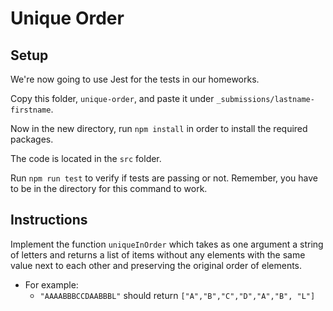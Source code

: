 # Unique Order

## Setup

We're now going to use Jest for the tests in our homeworks.

Copy this folder, `unique-order`, and paste it under `_submissions/lastname-firstname`.

Now in the new directory, run `npm install` in order to install the required packages.

The code is located in the `src` folder.

Run `npm run test` to verify if tests are passing or not. Remember, you have to be in the directory for this command to work.

## Instructions

Implement the function `uniqueInOrder` which takes as one argument a string of letters and returns a list of items without any elements with the same value next to each other and preserving the original order of elements.

- For example:
  - `"AAAABBBCCDAABBBL"` should return `["A","B","C","D","A","B", "L"]`
